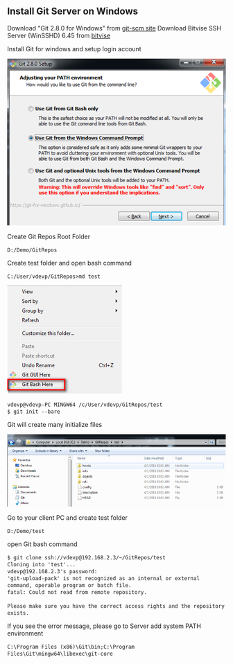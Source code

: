 Install Git Server on Windows
---

Download "Git 2.8.0 for Windows" from [git-scm site](https://git-scm.com/) 
Download Bitvise SSH Server (WinSSHD) 6.45 from [bitvise](https://www.bitvise.com/download-area)


Install Git for windows and setup login account

![install git](install-git-server-on-windows/install-git.png)


Create Git Repos Root Folder

	D:/Demo/GitRepos

Create test folder and open bash command 

	C:/User/vdevp/GitRepos>md test
	
![git-bash-here](install-git-server-on-windows/git-bash-here.png)

	vdevp@vdevp-PC MINGW64 /c/User/vdevp/GitRepos/test
	$ git init --bare

Git will create many initialize files

![git-init](install-git-server-on-windows/git-init.png)


Go to your client PC and create test folder 

	D:/Demo/test

open Git bash command

	$ git clone ssh://vdevp@192.168.2.3/~/GitRepos/test
	Cloning into 'test'...
	vdevp@192.168.2.3's password:
	'git-upload-pack' is not recognized as an internal or external command, operable program or batch file.
	fatal: Could not read from remote repository.

	Please make sure you have the correct access rights and the repository exists.
	

If you see the error message, please go to Server add system PATH environment 

	C:\Program Files (x86)\Git\bin;C:\Program Files\Git\mingw64\libexec\git-core




